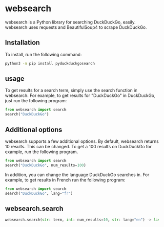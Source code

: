 # websearch
websearch is a Python library for searching DuckDuckGo, easily. websearch uses requests and BeautifulSoup4 to scrape DuckDuckGo. 

## Installation
To install, run the following command:
```bash
python3 -m pip install pyduckduckgosearch
```

## usage
To get results for a search term, simply use the search function in websearch. For example, to get results for "DuckDuckGo" in DuckDuckGo, just run the following program:
```python
from websearch import search
search("DuckDuckGo")
```

## Additional options
websearch supports a few additional options. By default, websearch returns 10 results. This can be changed. To get a 100 results on DuckDuckGo for example, run the following program.
```python
from websearch import search
search("DuckDuckGo", num_results=100)
```
In addition, you can change the language DuckDuckGo searches in. For example, to get results in French run the following program:
```python
from websearch import search
search("DuckDuckGo", lang="fr")
```
## websearch.search
```python
websearch.search(str: term, int: num_results=10, str: lang="en") -> list
```
